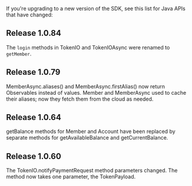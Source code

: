 If you're upgrading to a new version of the SDK,
see this list for Java APIs that have changed:

## Release 1.0.84

The `login` methods in TokenIO and TokenIOAsync were renamed to `getMember`.

## Release 1.0.79

MemberAsync.aliases() and MemberAsync.firstAlias() now return
Observables instead of values. Member and MemberAsync used to
cache their aliases; now they fetch them from the cloud as needed.

## Release 1.0.64

getBalance methods for Member and Account have been
replaced by separate methods for getAvailableBalance
and getCurrentBalance.

## Release 1.0.60

The TokenIO.notifyPaymentRequest method parameters changed.
The method now takes one parameter, the TokenPayload.